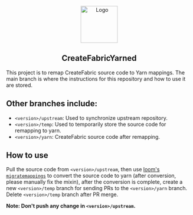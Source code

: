 <p align="center"><img src=".idea/icon.png" alt="Logo" width="100"></p>
<h2 align="center">CreateFabricYarned</h2>

This project is to remap CreateFabric source code to Yarn mappings.
The main branch is where the instructions for this repository and how to use it are stored.

## Other branches include:

- `<version>/upstream`: Used to synchronize upstream repository.
- `<version>/temp`: Used to temporarily store the source code for remapping to yarn.
- `<version>/yarn`: CreateFabric source code after remapping.

## How to use
Pull the source code from `<version>/upstream`, then use [loom's `migratemappings`](https://fabricmc.net/wiki/tutorial:migratemappings) to convert the source code to yarn (after conversion, please manually fix the mixin),
after the conversion is complete, create a new `<version>/temp` branch for sending PRs to the `<version>/yarn` branch. Delete `<version>/temp` branch after PR merge.

**Note: Don't push any change in `<version>/upstream`.**
